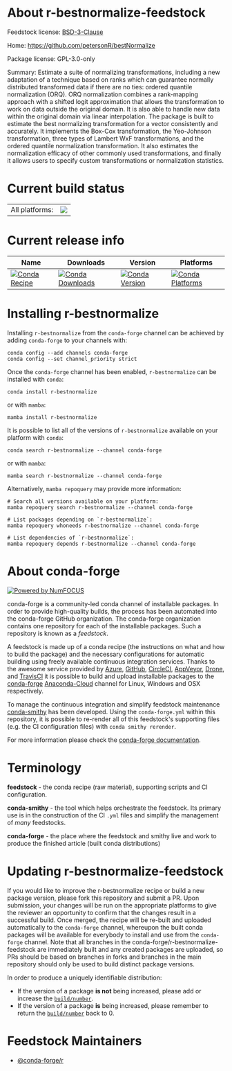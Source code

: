 About r-bestnormalize-feedstock
===============================

Feedstock license: [BSD-3-Clause](https://github.com/conda-forge/r-bestnormalize-feedstock/blob/main/LICENSE.txt)

Home: https://github.com/petersonR/bestNormalize

Package license: GPL-3.0-only

Summary: Estimate a suite of normalizing transformations, including a new adaptation of a technique based on ranks which can guarantee normally distributed transformed data if there are no ties: ordered quantile normalization (ORQ). ORQ normalization combines a rank-mapping approach with a shifted logit approximation that allows the transformation to work on data outside the original domain. It is also able to handle new data within the original domain via linear interpolation. The package is built to estimate the best normalizing transformation for a vector consistently and accurately. It implements the Box-Cox transformation, the Yeo-Johnson transformation, three types of Lambert WxF transformations, and the ordered quantile normalization transformation. It also estimates the normalization efficacy of other commonly used transformations, and finally it allows users to specify custom transformations or normalization statistics.

Current build status
====================


<table><tr><td>All platforms:</td>
    <td>
      <a href="https://dev.azure.com/conda-forge/feedstock-builds/_build/latest?definitionId=11269&branchName=main">
        <img src="https://dev.azure.com/conda-forge/feedstock-builds/_apis/build/status/r-bestnormalize-feedstock?branchName=main">
      </a>
    </td>
  </tr>
</table>

Current release info
====================

| Name | Downloads | Version | Platforms |
| --- | --- | --- | --- |
| [![Conda Recipe](https://img.shields.io/badge/recipe-r--bestnormalize-green.svg)](https://anaconda.org/conda-forge/r-bestnormalize) | [![Conda Downloads](https://img.shields.io/conda/dn/conda-forge/r-bestnormalize.svg)](https://anaconda.org/conda-forge/r-bestnormalize) | [![Conda Version](https://img.shields.io/conda/vn/conda-forge/r-bestnormalize.svg)](https://anaconda.org/conda-forge/r-bestnormalize) | [![Conda Platforms](https://img.shields.io/conda/pn/conda-forge/r-bestnormalize.svg)](https://anaconda.org/conda-forge/r-bestnormalize) |

Installing r-bestnormalize
==========================

Installing `r-bestnormalize` from the `conda-forge` channel can be achieved by adding `conda-forge` to your channels with:

```
conda config --add channels conda-forge
conda config --set channel_priority strict
```

Once the `conda-forge` channel has been enabled, `r-bestnormalize` can be installed with `conda`:

```
conda install r-bestnormalize
```

or with `mamba`:

```
mamba install r-bestnormalize
```

It is possible to list all of the versions of `r-bestnormalize` available on your platform with `conda`:

```
conda search r-bestnormalize --channel conda-forge
```

or with `mamba`:

```
mamba search r-bestnormalize --channel conda-forge
```

Alternatively, `mamba repoquery` may provide more information:

```
# Search all versions available on your platform:
mamba repoquery search r-bestnormalize --channel conda-forge

# List packages depending on `r-bestnormalize`:
mamba repoquery whoneeds r-bestnormalize --channel conda-forge

# List dependencies of `r-bestnormalize`:
mamba repoquery depends r-bestnormalize --channel conda-forge
```


About conda-forge
=================

[![Powered by
NumFOCUS](https://img.shields.io/badge/powered%20by-NumFOCUS-orange.svg?style=flat&colorA=E1523D&colorB=007D8A)](https://numfocus.org)

conda-forge is a community-led conda channel of installable packages.
In order to provide high-quality builds, the process has been automated into the
conda-forge GitHub organization. The conda-forge organization contains one repository
for each of the installable packages. Such a repository is known as a *feedstock*.

A feedstock is made up of a conda recipe (the instructions on what and how to build
the package) and the necessary configurations for automatic building using freely
available continuous integration services. Thanks to the awesome service provided by
[Azure](https://azure.microsoft.com/en-us/services/devops/), [GitHub](https://github.com/),
[CircleCI](https://circleci.com/), [AppVeyor](https://www.appveyor.com/),
[Drone](https://cloud.drone.io/welcome), and [TravisCI](https://travis-ci.com/)
it is possible to build and upload installable packages to the
[conda-forge](https://anaconda.org/conda-forge) [Anaconda-Cloud](https://anaconda.org/)
channel for Linux, Windows and OSX respectively.

To manage the continuous integration and simplify feedstock maintenance
[conda-smithy](https://github.com/conda-forge/conda-smithy) has been developed.
Using the ``conda-forge.yml`` within this repository, it is possible to re-render all of
this feedstock's supporting files (e.g. the CI configuration files) with ``conda smithy rerender``.

For more information please check the [conda-forge documentation](https://conda-forge.org/docs/).

Terminology
===========

**feedstock** - the conda recipe (raw material), supporting scripts and CI configuration.

**conda-smithy** - the tool which helps orchestrate the feedstock.
                   Its primary use is in the construction of the CI ``.yml`` files
                   and simplify the management of *many* feedstocks.

**conda-forge** - the place where the feedstock and smithy live and work to
                  produce the finished article (built conda distributions)


Updating r-bestnormalize-feedstock
==================================

If you would like to improve the r-bestnormalize recipe or build a new
package version, please fork this repository and submit a PR. Upon submission,
your changes will be run on the appropriate platforms to give the reviewer an
opportunity to confirm that the changes result in a successful build. Once
merged, the recipe will be re-built and uploaded automatically to the
`conda-forge` channel, whereupon the built conda packages will be available for
everybody to install and use from the `conda-forge` channel.
Note that all branches in the conda-forge/r-bestnormalize-feedstock are
immediately built and any created packages are uploaded, so PRs should be based
on branches in forks and branches in the main repository should only be used to
build distinct package versions.

In order to produce a uniquely identifiable distribution:
 * If the version of a package **is not** being increased, please add or increase
   the [``build/number``](https://docs.conda.io/projects/conda-build/en/latest/resources/define-metadata.html#build-number-and-string).
 * If the version of a package **is** being increased, please remember to return
   the [``build/number``](https://docs.conda.io/projects/conda-build/en/latest/resources/define-metadata.html#build-number-and-string)
   back to 0.

Feedstock Maintainers
=====================

* [@conda-forge/r](https://github.com/conda-forge/r/)

